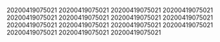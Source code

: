 20200419075021
20200419075021
20200419075021
20200419075021
20200419075021
20200419075021
20200419075021
20200419075021
20200419075021
20200419075021
20200419075021
20200419075021
20200419075021
20200419075021
20200419075021
